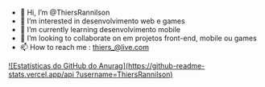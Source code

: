 - 👋 Hi, I’m @ThiersRannilson
- 👀 I’m interested in  desenvolvimento web e games
- 🌱 I’m currently learning  desenvolvimento mobile
- 💞️ I’m looking to collaborate on  em projetos  front-end, mobile ou games
- 📫 How to reach me : thiers_@live.com

<!---
ThiersRannilson/ThiersRannilson is a ✨ special ✨ repository because its `README.md` (this file) appears on your GitHub profile.
You can click the Preview link to take a look at your changes.
--->
[![Estatísticas do GitHub do Anurag](https://github-readme-stats.vercel.app/api ?username=ThiersRannilson)](https://github.com/anuraghazra/github-readme-stats)
